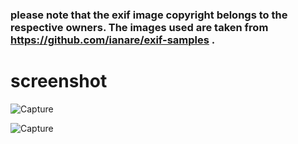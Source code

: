 ### please note that the exif image copyright belongs to the respective owners. The images used are taken from https://github.com/ianare/exif-samples . 

# screenshot 
![Capture](https://github.com/user-attachments/assets/76fa7464-0a3f-4c24-a671-89a092d7620f)

![Capture](https://github.com/user-attachments/assets/078917d4-2da9-4e52-9fbe-cb46c9bec0c3)

